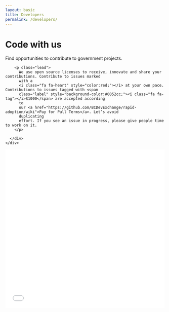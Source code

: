```yaml
---
layout: basic
title: Developers
permalink: /developers/
---
```


<div class="container-fluid">
  <div class="row">
    <div class="col-sm-12 devx-developer-header">
      <h1>Code with us</h1>
      Find opportunities to contribute to government projects.
    </div>
  </div>
  <div class="row">
    <div class="col-sm-12 col-md-12 main">
      <div class="jumbotron">

        <p class="lead">
          We use open source licenses to receive, innovate and share your contributions. Contribute to issues marked
          with a
          <i class="fa fa-heart" style="color:red;"></i> at your own pace. Contributions to issues tagged with <span
          class="label" style="background-color:#0052cc;"><i class="fa fa-tag"></i>$1000</span> are accepted according
          to
          our <a href="https://github.com/BCDevExchange/rapid-adoption/wiki">Pay for Pull Terms</a>. Let’s avoid
          duplicating
          effort. If you see an issue in progress, please give people time to work on it.
        </p>

      </div>
    </div>
  </div>
  <div>
  <iframe src="{{ site.developersURL }}" width="100%" height="500" frameborder="0" scrolling="no" onload="javascript:resizeIframe(this)">
  </iframe>
  </div>
  <!-- onload="javascript:resizeIframe(this)"  -->
</div>
